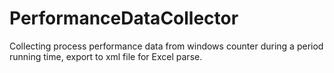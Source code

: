 PerformanceDataCollector
========================

Collecting process performance data from windows counter during a period running time, export to xml file for Excel parse.

